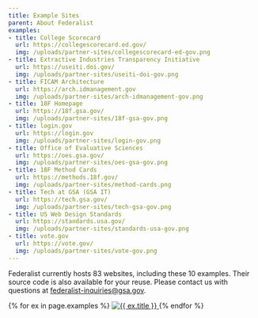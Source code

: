 ```yaml
---
title: Example Sites
parent: About Federalist
examples:
- title: College Scorecard
  url: https://collegescorecard.ed.gov/
  img: /uploads/partner-sites/collegescorecard-ed-gov.png
- title: Extractive Industries Transparency Initiative
  url: https://useiti.doi.gov/
  img: /uploads/partner-sites/useiti-doi-gov.png
- title: FICAM Architecture
  url: https://arch.idmanagement.gov
  img: /uploads/partner-sites/arch-idmanagement-gov.png
- title: 18F Homepage
  url: https://18f.gsa.gov/
  img: /uploads/partner-sites/18f-gsa-gov.png
- title: login.gov
  url: https://login.gov
  img: /uploads/partner-sites/login-gov.png
- title: Office of Evaluative Sciences
  url: https://oes.gsa.gov/
  img: /uploads/partner-sites/oes-gsa-gov.png
- title: 18F Method Cards
  url: https://methods.18f.gov/
  img: /uploads/partner-sites/method-cards.png
- title: Tech at GSA (GSA IT)
  url: https://tech.gsa.gov/
  img: /uploads/partner-sites/tech-gsa-gov.png
- title: US Web Design Standards
  url: https://standards.usa.gov/
  img: /uploads/partner-sites/standards-usa-gov.png
- title: vote.gov
  url: https://vote.gov/
  img: /uploads/partner-sites/vote-gov.png
---
```

Federalist currently hosts 83 websites, including these 10 examples. Their source code is also available for your reuse. Please contact us with questions at federalist-inquiries@gsa.gov.

{% for ex in page.examples %}
    <a class='screenshot' href='{{ ex.url }}'>
        <img src='{{site.baseurl}}{{ ex.img }}' alt='{{ ex.title }}'>
    </a>
{% endfor %}
